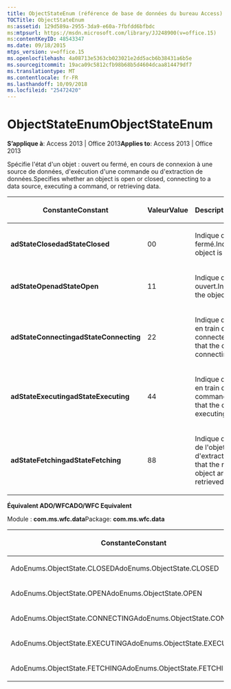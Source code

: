 ```yaml
---
title: ObjectStateEnum (référence de base de données du bureau Access)
TOCTitle: ObjectStateEnum
ms:assetid: 129d589a-2955-3da9-e60a-7fbfdd6bfbdc
ms:mtpsurl: https://msdn.microsoft.com/library/JJ248900(v=office.15)
ms:contentKeyID: 48543347
ms.date: 09/18/2015
mtps_version: v=office.15
ms.openlocfilehash: 4a08713e5363cb023021e2dd5acb6b38431a6b5e
ms.sourcegitcommit: 19aca09c5812cfb98b68b5d4604dcaa814479df7
ms.translationtype: MT
ms.contentlocale: fr-FR
ms.lasthandoff: 10/09/2018
ms.locfileid: "25472420"
---
```

# <a name="objectstateenum"></a><span data-ttu-id="e1f37-102">ObjectStateEnum</span><span class="sxs-lookup"><span data-stu-id="e1f37-102">ObjectStateEnum</span></span>


<span data-ttu-id="e1f37-103">**S’applique à**: Access 2013 | Office 2013</span><span class="sxs-lookup"><span data-stu-id="e1f37-103">**Applies to**: Access 2013 | Office 2013</span></span>

<span data-ttu-id="e1f37-104">Spécifie l'état d'un objet : ouvert ou fermé, en cours de connexion à une source de données, d'exécution d'une commande ou d'extraction de données.</span><span class="sxs-lookup"><span data-stu-id="e1f37-104">Specifies whether an object is open or closed, connecting to a data source, executing a command, or retrieving data.</span></span>

<table>
<colgroup>
<col style="width: 33%" />
<col style="width: 33%" />
<col style="width: 33%" />
</colgroup>
<thead>
<tr class="header">
<th><p><span data-ttu-id="e1f37-105">Constante</span><span class="sxs-lookup"><span data-stu-id="e1f37-105">Constant</span></span></p></th>
<th><p><span data-ttu-id="e1f37-106">Valeur</span><span class="sxs-lookup"><span data-stu-id="e1f37-106">Value</span></span></p></th>
<th><p><span data-ttu-id="e1f37-107">Description</span><span class="sxs-lookup"><span data-stu-id="e1f37-107">Description</span></span></p></th>
</tr>
</thead>
<tbody>
<tr class="odd">
<td><p><span data-ttu-id="e1f37-108"><strong>adStateClosed</strong></span><span class="sxs-lookup"><span data-stu-id="e1f37-108"><strong>adStateClosed</strong></span></span></p></td>
<td><p><span data-ttu-id="e1f37-109">0</span><span class="sxs-lookup"><span data-stu-id="e1f37-109">0</span></span></p></td>
<td><p><span data-ttu-id="e1f37-110">Indique que l'objet est fermé.</span><span class="sxs-lookup"><span data-stu-id="e1f37-110">Indicates that the object is closed.</span></span></p></td>
</tr>
<tr class="even">
<td><p><span data-ttu-id="e1f37-111"><strong>adStateOpen</strong></span><span class="sxs-lookup"><span data-stu-id="e1f37-111"><strong>adStateOpen</strong></span></span></p></td>
<td><p><span data-ttu-id="e1f37-112">1</span><span class="sxs-lookup"><span data-stu-id="e1f37-112">1</span></span></p></td>
<td><p><span data-ttu-id="e1f37-113">Indique que l'objet est ouvert.</span><span class="sxs-lookup"><span data-stu-id="e1f37-113">Indicates that the object is open.</span></span></p></td>
</tr>
<tr class="odd">
<td><p><span data-ttu-id="e1f37-114"><strong>adStateConnecting</strong></span><span class="sxs-lookup"><span data-stu-id="e1f37-114"><strong>adStateConnecting</strong></span></span></p></td>
<td><p><span data-ttu-id="e1f37-115">2</span><span class="sxs-lookup"><span data-stu-id="e1f37-115">2</span></span></p></td>
<td><p><span data-ttu-id="e1f37-116">Indique que l'objet est en train de se connecter.</span><span class="sxs-lookup"><span data-stu-id="e1f37-116">Indicates that the object is connecting.</span></span></p></td>
</tr>
<tr class="even">
<td><p><span data-ttu-id="e1f37-117"><strong>adStateExecuting</strong></span><span class="sxs-lookup"><span data-stu-id="e1f37-117"><strong>adStateExecuting</strong></span></span></p></td>
<td><p><span data-ttu-id="e1f37-118">4</span><span class="sxs-lookup"><span data-stu-id="e1f37-118">4</span></span></p></td>
<td><p><span data-ttu-id="e1f37-119">Indique que l'objet est en train d'exécuter une commande.</span><span class="sxs-lookup"><span data-stu-id="e1f37-119">Indicates that the object is executing a command.</span></span></p></td>
</tr>
<tr class="odd">
<td><p><span data-ttu-id="e1f37-120"><strong>adStateFetching</strong></span><span class="sxs-lookup"><span data-stu-id="e1f37-120"><strong>adStateFetching</strong></span></span></p></td>
<td><p><span data-ttu-id="e1f37-121">8</span><span class="sxs-lookup"><span data-stu-id="e1f37-121">8</span></span></p></td>
<td><p><span data-ttu-id="e1f37-122">Indique que les lignes de l'objet sont en cours d'extraction.</span><span class="sxs-lookup"><span data-stu-id="e1f37-122">Indicates that the rows of the object are being retrieved.</span></span></p></td>
</tr>
</tbody>
</table>


<span data-ttu-id="e1f37-123">**Équivalent ADO/WFC**</span><span class="sxs-lookup"><span data-stu-id="e1f37-123">**ADO/WFC Equivalent**</span></span>

<span data-ttu-id="e1f37-124">Module : **com.ms.wfc.data**</span><span class="sxs-lookup"><span data-stu-id="e1f37-124">Package: **com.ms.wfc.data**</span></span>

<table>
<colgroup>
<col style="width: 100%" />
</colgroup>
<thead>
<tr class="header">
<th><p><span data-ttu-id="e1f37-125">Constante</span><span class="sxs-lookup"><span data-stu-id="e1f37-125">Constant</span></span></p></th>
</tr>
</thead>
<tbody>
<tr class="odd">
<td><p><span data-ttu-id="e1f37-126">AdoEnums.ObjectState.CLOSED</span><span class="sxs-lookup"><span data-stu-id="e1f37-126">AdoEnums.ObjectState.CLOSED</span></span></p></td>
</tr>
<tr class="even">
<td><p><span data-ttu-id="e1f37-127">AdoEnums.ObjectState.OPEN</span><span class="sxs-lookup"><span data-stu-id="e1f37-127">AdoEnums.ObjectState.OPEN</span></span></p></td>
</tr>
<tr class="odd">
<td><p><span data-ttu-id="e1f37-128">AdoEnums.ObjectState.CONNECTING</span><span class="sxs-lookup"><span data-stu-id="e1f37-128">AdoEnums.ObjectState.CONNECTING</span></span></p></td>
</tr>
<tr class="even">
<td><p><span data-ttu-id="e1f37-129">AdoEnums.ObjectState.EXECUTING</span><span class="sxs-lookup"><span data-stu-id="e1f37-129">AdoEnums.ObjectState.EXECUTING</span></span></p></td>
</tr>
<tr class="odd">
<td><p><span data-ttu-id="e1f37-130">AdoEnums.ObjectState.FETCHING</span><span class="sxs-lookup"><span data-stu-id="e1f37-130">AdoEnums.ObjectState.FETCHING</span></span></p></td>
</tr>
</tbody>
</table>


